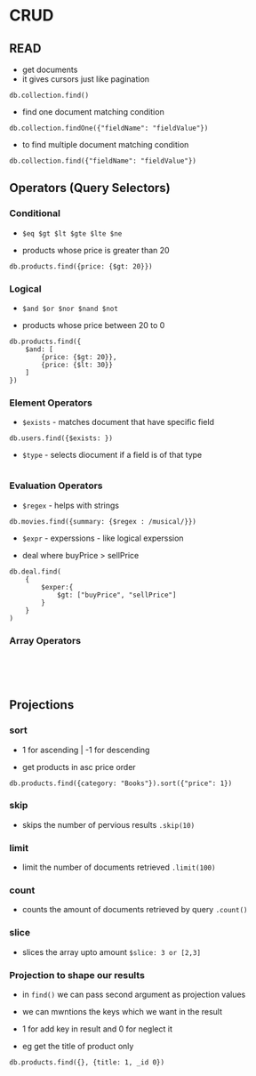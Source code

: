 # CRUD

## READ

- get documents
- it gives cursors just like pagination
```
db.collection.find()
```

- find one document matching condition
```
db.collection.findOne({"fieldName": "fieldValue"})
```

- to find multiple document matching condition
```
db.collection.find({"fieldName": "fieldValue"})
```

## Operators (Query Selectors)

### Conditional

- `$eq $gt $lt $gte $lte $ne`

- products whose price is greater than 20
```
db.products.find({price: {$gt: 20}})
```

### Logical

- `$and $or $nor $nand $not`

- products whose price between 20 to 0
```
db.products.find({
    $and: [
        {price: {$gt: 20}},
        {price: {$lt: 30}}
    ]
})
```

### Element Operators

- `$exists` - matches document that have specific field
```
db.users.find({$exists: })
```

- `$type` - selects diocument if a field is of that type

```

```

### Evaluation Operators

- `$regex` - helps with strings

```
db.movies.find({summary: {$regex : /musical/}})
```

- `$expr` - experssions - like logical experssion

- deal where buyPrice > sellPrice
```
db.deal.find(
    {
        $exper:{
            $gt: ["buyPrice", "sellPrice"]
        }
    }
)
```

### Array Operators

```

```

<br>
</br>

## Projections

### sort

- 1 for ascending | -1 for descending

- get products in asc price order
```
db.products.find({category: "Books"}).sort({"price": 1})
```

### skip
- skips the number of pervious results `.skip(10)`

### limit 
- limit the number of documents retrieved `.limit(100)`

### count
- counts the amount of documents retrieved by query `.count()`

### slice
- slices the array upto amount `$slice: 3 or [2,3]`

### Projection to shape our results

- in `find()` we can pass second argument as projection values
- we can mwntions the keys which we want in the result
- 1 for add key in result and 0 for neglect it

- eg get the title of product only
```
db.products.find({}, {title: 1, _id 0})
```